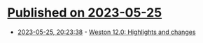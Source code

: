 # [Published on 2023-05-25](index.md)

* [2023-05-25, 20:23:38](https://lobste.rs/s/mybtox/weston_12_0_highlights_changes) - [Weston 12.0: Highlights and changes](https://www.collabora.com/news-and-blog/news-and-events/weston-12-highlights-and-changes.html)
